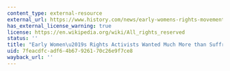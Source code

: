 ```yaml
---
content_type: external-resource
external_url: https://www.history.com/news/early-womens-rights-movement-beyond-suffrage
has_external_license_warning: true
license: https://en.wikipedia.org/wiki/All_rights_reserved
status: ''
title: "Early Women\u2019s Rights Activists Wanted Much More than Suffrage"
uid: 7feacdfc-adf6-4b67-9261-70c26e9f7ce8
wayback_url: ''
---
```

